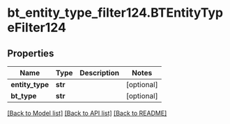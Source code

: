 # bt_entity_type_filter124.BTEntityTypeFilter124

## Properties
Name | Type | Description | Notes
------------ | ------------- | ------------- | -------------
**entity_type** | **str** |  | [optional] 
**bt_type** | **str** |  | [optional] 

[[Back to Model list]](../README.md#documentation-for-models) [[Back to API list]](../README.md#documentation-for-api-endpoints) [[Back to README]](../README.md)



